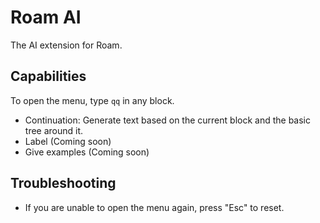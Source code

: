# Roam AI
The AI extension for Roam. 

## Capabilities

To open the menu, type `qq` in any block.

- Continuation: Generate text based on the current block and the basic tree around it. 
- Label (Coming soon)
- Give examples (Coming soon)

## Troubleshooting

- If you are unable to open the menu again, press "Esc" to reset.
